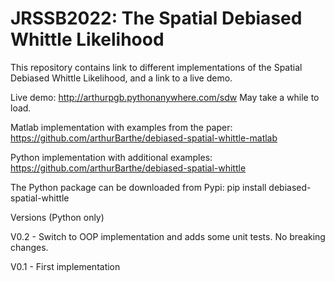 # JRSSB2022: The Spatial Debiased Whittle Likelihood
This repository contains link to different implementations of the Spatial Debiased Whittle Likelihood, and a link to a live demo.

Live demo: http://arthurpgb.pythonanywhere.com/sdw
May take a while to load.

Matlab implementation with examples from the paper: https://github.com/arthurBarthe/debiased-spatial-whittle-matlab

Python implementation with additional examples: https://github.com/arthurBarthe/debiased-spatial-whittle

The Python package can be downloaded from Pypi: pip install debiased-spatial-whittle



Versions (Python only)

V0.2 - Switch to OOP implementation and adds some unit tests. No breaking changes.

V0.1 - First implementation
